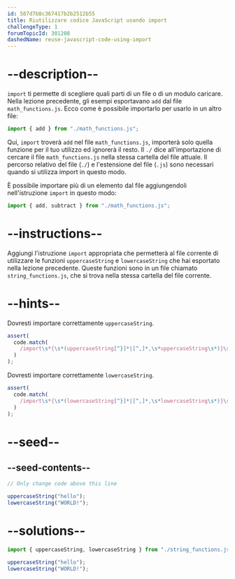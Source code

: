 ```yaml
---
id: 587d7b8c367417b2b2512b55
title: Riutilizzare codice JavaScript usando import
challengeType: 1
forumTopicId: 301208
dashedName: reuse-javascript-code-using-import
---
```


# --description--

`import` ti permette di scegliere quali parti di un file o di un modulo caricare. Nella lezione precedente, gli esempi esportavano `add` dal file `math_functions.js`. Ecco come è possibile importarlo per usarlo in un altro file:

```js
import { add } from "./math_functions.js";
```

Qui, `import` troverà `add` nel file `math_functions.js`, importerà solo quella funzione per il tuo utilizzo ed ignorerà il resto. Il `./` dice all'importazione di cercare il file `math_functions.js` nella stessa cartella del file attuale. Il percorso relativo del file (`./`) e l'estensione del file (`.js`) sono necessari quando si utilizza import in questo modo.

È possibile importare più di un elemento dal file aggiungendoli nell'istruzione `import` in questo modo:

```js
import { add, subtract } from "./math_functions.js";
```

# --instructions--

Aggiungi l'istruzione `import` appropriata che permetterà al file corrente di utilizzare le funzioni `uppercaseString` e `lowercaseString` che hai esportato nella lezione precedente. Queste funzioni sono in un file chiamato `string_functions.js`, che si trova nella stessa cartella del file corrente.

# --hints--

Dovresti importare correttamente `uppercaseString`.

```js
assert(
  code.match(
    /import\s*{\s*(uppercaseString[^}]*|[^,]*,\s*uppercaseString\s*)}\s+from\s+('|")\.\/string_functions\.js\2/g
  )
);
```

Dovresti importare correttamente `lowercaseString`.

```js
assert(
  code.match(
    /import\s*{\s*(lowercaseString[^}]*|[^,]*,\s*lowercaseString\s*)}\s+from\s+('|")\.\/string_functions\.js\2/g
  )
);
```

# --seed--

## --seed-contents--

```js
// Only change code above this line

uppercaseString("hello");
lowercaseString("WORLD!");
```

# --solutions--

```js
import { uppercaseString, lowercaseString } from "./string_functions.js";

uppercaseString("hello");
lowercaseString("WORLD!");
```
